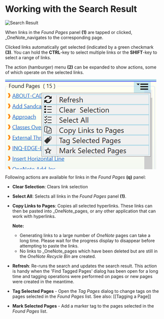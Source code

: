 # Working with the Search Result

![Search Result](https://github.com/WetHat/OnenoteTaggingKit/wiki/images/SearchResult.png)

When links in the _Found Pages_ panel **(1)** are tapped or clicked, _OneNote_navigates
to the corresponding page. 

Clicked links automatically get selected (indicated by a green checkmark **(3)**.
You can hold the **CTRL**-key to select multiple links or the **SHIFT**-key
to select a range of links.

The action (hamburger) menu **(2)** can be expanded to show actions,
some of which operate on the selected links.

![Search Result Actions](images/SearchResultActions.png)

Following actions are available for links in the _Found Pages_ **(q)** panel:
* **Clear Selection**: Clears link selection
* **Select All**: Selects all links in the _Found Pages_ panel **(1)**.
* **Copy Links to Pages**:  Copies all selected hyperlinks. These links can then be pasted into _OneNote_pages, or any other application that can work with hyperlinks.
  
  **Note:**
  * Generating links to a large number of _OneNote_ pages can take a long time.
    Please wait for the progress display to disappear before attempting to paste
    the links.
  * No links to _OneNote_pages which have been deleted but are still
    in the _OneNote Recycle Bin_ are created.
* **Refresh**: Re-runs the search and updates the search result. This action is handy when the 'Find Tagged Pages' dialog has been open for a long time and tagging operations were performed on pages or new pages were created in  the meantime.
* **Tag Selected Pages** - Open the _Tag Pages_ dialog to change tags on the pages selected
  in the _Found Pages_ list. See also: [[Tagging a Page]]
* **Mark Selected Pages** - Add a marker tag to the pages selected in the _Found Pages_ list.
  
  
     
